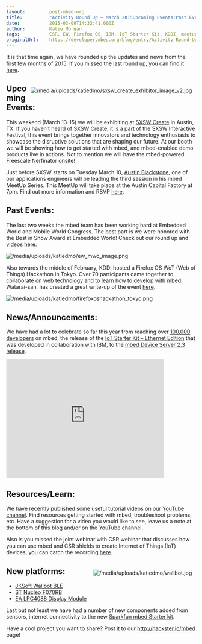 ```yaml
---
layout:         post-mbed-org
title:          "Activity Round Up – March 2015Upcoming Events:Past Events:News/Announcements:Resources/Learn:New platforms:"
date:           2015-03-09T14:33:41.000Z
author:         Katie Morgan
tags:           CSR, EW, Firefox OS, IBM, IoT Starter Kit, KDDI, meetup, MWC, SXSW, youtube
originalUrl:    https://developer.mbed.org/blog/entry/Activity-Round-Up-March-2015/
---
```


<p>
  It is that time again, we have rounded up the updates and news
  from the first few months of 2015. If you missed the last round
  up, you can find it <a href=
  "http://developer.mbed.org/blog/entry/mbed-Activity-Roundup-Dec-2014/">
  here</a>.
</p>
<div style="padding: 10px; float:right">
  <p>
    <img src=
    "https://developer.mbed.org/media/uploads/katiedmo/sxsw_create_exhibitor_image_v2.jpg"
    alt=
    "/media/uploads/katiedmo/sxsw_create_exhibitor_image_v2.jpg"
    title=
    "/media/uploads/katiedmo/sxsw_create_exhibitor_image_v2.jpg">
  </p>
</div>
<h2>
  Upcoming Events:
</h2>
<p>
  This weekend (March 13-15) we will be exhibiting at <a href=
  "http://sxsw.com/exhibitions/sx-create" rel="nofollow">SXSW
  Create</a> in Austin, TX. If you haven’t heard of SXSW Create, it
  is a part of the SXSW Interactive Festival, this event brings
  together innovators and technology enthusiasts to showcase the
  disruptive solutions that are shaping our future. At our booth we
  will be showing how to get started with mbed, and mbed-enabled
  demo products live in actions. Not to mention we will have the
  mbed-powered Freescale Nerfinator onsite!
</p>
<p>
  Just before SXSW starts on Tuesday March 10, <a href=
  "http://developer.mbed.org/users/mbedAustin/">Austin
  Blackstone</a>, one of our applications engineers will be leading
  the third session in his mbed MeetUp Series. This MeetUp will
  take place at the Austin Capital Factory at 7pm. Find out more
  information and RSVP <a href=
  "http://www.meetup.com/IoT-Deep-Dive-Workshop-Meetup/" rel=
  "nofollow">here</a>.
</p>
<h2>
  Past Events:
</h2>
<p>
  The last two weeks the mbed team has been working hard at
  Embedded World and Mobile World Congress. The best part is we
  were honored with the Best in Show Award at Embedded World! Check
  out our round up and videos <a href=
  "http://developer.mbed.org/blog/entry/From-EW-to-MWC-2015/">here</a>.
</p>
<p>
  <img src=
  "https://developer.mbed.org/media/uploads/katiedmo/ew_mwc_image.png"
  alt="/media/uploads/katiedmo/ew_mwc_image.png" title=
  "/media/uploads/katiedmo/ew_mwc_image.png">
</p>
<p>
  Also towards the middle of February, KDDI hosted a Firefox OS WoT
  (Web of Things) Hackathon in Tokyo. Over 70 participants came
  together to collaborate on web technology and to learn how to
  develop with mbed. Watarai-san, has created a great write-up of
  the event <a href=
  "http://developer.mbed.org/users/MACRUM/notebook/firefox-os-wot-with-mbed-hackathon/">
  here</a>.
</p>
<p>
  <img src=
  "https://developer.mbed.org/media/uploads/katiedmo/firefoxoshackathon_tokyo.png"
  alt="/media/uploads/katiedmo/firefoxoshackathon_tokyo.png" title=
  "/media/uploads/katiedmo/firefoxoshackathon_tokyo.png">
</p>
<h2>
  News/Announcements:
</h2>
<p>
  We have had a lot to celebrate so far this year from reaching
  over <a href=
  "http://developer.mbed.org/blog/entry/100000-developers-a-TLD-join-the-team/">
  100,000 developers</a> on mbed, the release of the <a href=
  "http://developer.mbed.org/blog/entry/IoT-Starter-Kit-Ethernet-Edition/">
  IoT Starter Kit – Ethernet Edition</a> that was developed in
  collaboration with IBM, to the <a href=
  "http://community.arm.com/groups/internet-of-things/blog/2015/02/24/arm-mbed-device-server-23-release-announcement"
  rel="nofollow">mbed Device Server 2.3 release</a>.
</p>
<div class="flex-video">
  <iframe width="420" height="315" src=
  "https://www.youtube.com/embed/HioEWxQafN4" frameborder="0"
  allowfullscreen="allowfullscreen"></iframe>
</div>
<h2>
  Resources/Learn:
</h2>
<p>
  We have recently published some useful tutorial videos on our
  <a href=
  "https://www.youtube.com/channel/UCNcxd73dSceKtU77XWMOg8A/featured"
  rel="nofollow">YouTube channel</a>. Find resources getting
  started with mbed, troubleshoot problems, etc. Have a suggestion
  for a video you would like to see, leave us a note at the bottom
  of this blog and/or on the YouTube channel.
</p>
<p>
  Also is you missed the joint webinar with CSR webinar that
  discusses how you can use mbed and CSR shields to create Internet
  of Things (IoT) devices, you can catch the recording <a href=
  "https://attendee.gotowebinar.com/recording/2141138730895483649"
  rel="nofollow">here</a>.
</p>
<div style="padding: 10px; float:right">
  <p>
    <img src=
    "https://developer.mbed.org/media/uploads/katiedmo/wallbot.jpg"
    alt="/media/uploads/katiedmo/wallbot.jpg" title=
    "/media/uploads/katiedmo/wallbot.jpg">
  </p>
</div>
<h2>
  New platforms:
</h2>
<ul>
  <li>
    <a href=
    "http://developer.mbed.org/platforms/JKSoft-Wallbot-BLE/">JKSoft
    Wallbot BLE</a>
  </li>
  <li>
    <a href=
    "http://developer.mbed.org/platforms/ST-Nucleo-F070RB/">ST
    Nucleo F070RB</a>
  </li>
  <li>
    <a href=
    "http://developer.mbed.org/platforms/EA-LPC4088-Display-Module/">
    EA LPC4088 Display Module</a>
  </li>
</ul>
<p>
  Last but not least we have had a number of new components added
  from sensors, internet connectivity to the new <a href=
  "http://developer.mbed.org/blog/entry/SparkFun-mbed-Starter-Kit/">
  Sparkfun mbed Starter kit</a>.
</p>
<p>
  Have a cool project you want to share? Post it to our <a href=
  "http://hackster.io/mbed" rel=
  "nofollow">http://hackster.io/mbed</a> page!
</p>

